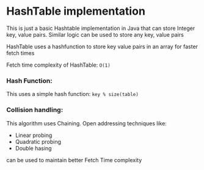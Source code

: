 # HashTable implementation

This is just a basic Hashtable implementation in Java that can store Integer key, value pairs. Similar logic can be used to store any key, value pairs

HashTable uses a hashfunction to store key value pairs in an array for faster fetch times

Fetch time complexity of HashTable: `O(1)`

### Hash Function:
This uses a simple hash function: `key % size(table)`

### Collision handling:
This algorithm uses Chaining. Open addressing techniques like:
- Linear probing
- Quadratic probing
- Double hasing 

can be used to maintain better Fetch Time complexity